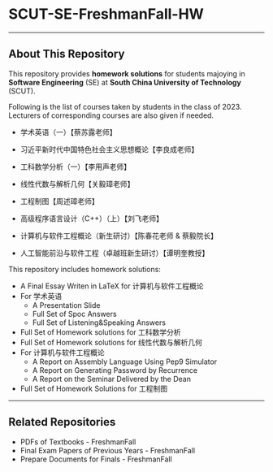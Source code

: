 # SCUT-SE-FreshmanFall-HW

---

## About This Repository

This repository provides **homework solutions** for students majoying in **Software Engineering** (SE) at **South China University of Technology** (SCUT).

Following is the list of courses taken by students in the class of 2023. Lecturers of corresponding courses are also given if needed.

- 学术英语（一）【蔡苏露老师】
- 习近平新时代中国特色社会主义思想概论【李良成老师】
- 工科数学分析（一）【李用声老师】
- 线性代数与解析几何【关毅璋老师】
- 工程制图【周述璋老师】

- 高级程序语言设计（C++）（上）【刘飞老师】
- 计算机与软件工程概论（新生研讨）【陈春花老师 & 蔡毅院长】
- 人工智能前沿与软件工程（卓越班新生研讨）【谭明奎教授】

This repository includes homework solutions: 

- A Final Essay Writen in LaTeX for 计算机与软件工程概论
- For 学术英语
    - A Presentation Slide
    - Full Set of Spoc Answers
    - Full Set of Listening&Speaking Answers
- Full Set of Homework solutions for 工科数学分析
- Full Set of Homework solutions for 线性代数与解析几何
- For 计算机与软件工程概论
    - A Report on Assembly Language Using Pep9 Simulator
    - A Report on Generating Password by Recurrence
    - A Report on the Seminar Delivered by the Dean
- Full Set of Homework Solutions for 工程制图

---

## Related Repositories

- PDFs of Textbooks - FreshmanFall
- Final Exam Papers of Previous Years - FreshmanFall
- Prepare Documents for Finals - FreshmanFall